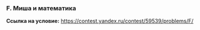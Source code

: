 ### F. Миша и математика

**Ссылка на условие:** <https://contest.yandex.ru/contest/59539/problems/F/>

